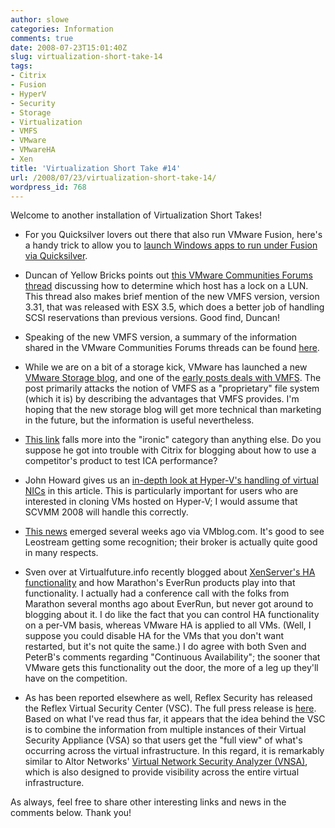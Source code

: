 ```yaml
---
author: slowe
categories: Information
comments: true
date: 2008-07-23T15:01:40Z
slug: virtualization-short-take-14
tags:
- Citrix
- Fusion
- HyperV
- Security
- Storage
- Virtualization
- VMFS
- VMware
- VMwareHA
- Xen
title: 'Virtualization Short Take #14'
url: /2008/07/23/virtualization-short-take-14/
wordpress_id: 768
---
```


Welcome to another installation of Virtualization Short Takes!

* For you Quicksilver lovers out there that also run VMware Fusion, here's a handy trick to allow you to [launch Windows apps to run under Fusion via Quicksilver](http://shayne.powerlot.net/2008/07/23/vmware-fusion-apps/).

* Duncan of Yellow Bricks points out [this VMware Communities Forums thread](http://communities.vmware.com/thread/156778?tstart=0) discussing how to determine which host has a lock on a LUN. This thread also makes brief mention of the new VMFS version, version 3.31, that was released with ESX 3.5, which does a better job of handling SCSI reservations than previous versions. Good find, Duncan!

* Speaking of the new VMFS version, a summary of the information shared in the VMware Communities Forums threads can be found [here](http://blog.standorsett.net/?p=11).

* While we are on a bit of a storage kick, VMware has launched a new [VMware Storage blog](http://blogs.vmware.com/storage/), and one of the [early posts deals with VMFS](http://blogs.vmware.com/storage/2008/07/vmwares-proprie.html). The post primarily attacks the notion of VMFS as a "proprietary" file system (which it is) by describing the advantages that VMFS provides. I'm hoping that the new storage blog will get more technical than marketing in the future, but the information is useful nevertheless.

* [This link](http://community.citrix.com/blogs/citrite/ruiguoy/2007/07/18/Use+VMWARE+workstation+team+feature+to+conduct+ICA+performance+testing) falls more into the "ironic" category than anything else. Do you suppose he got into trouble with Citrix for blogging about how to use a competitor's product to test ICA performance?

* John Howard gives us an [in-depth look at Hyper-V's handling of virtual NICs](http://blogs.technet.com/jhoward/archive/2008/07/22/hyper-v-why-is-networking-reset-in-my-vm-when-i-copy-a-vhd.aspx) in this article. This is particularly important for users who are interested in cloning VMs hosted on Hyper-V; I would assume that SCVMM 2008 will handle this correctly.

* [This news](http://vmblog.com/archive/2008/07/09/leostream-named-a-crn-emerging-tech-vendor.aspx) emerged several weeks ago via VMblog.com. It's good to see Leostream getting some recognition; their broker is actually quite good in many respects.

* Sven over at Virtualfuture.info recently blogged about [XenServer's HA functionality](http://virtualfuture.info/2008/07/marathon-xenserver-faulttoleranc/) and how Marathon's EverRun products play into that functionality. I actually had a conference call with the folks from Marathon several months ago about EverRun, but never got around to blogging about it. I do like the fact that you can control HA functionality on a per-VM basis, whereas VMware HA is applied to all VMs. (Well, I suppose you could disable HA for the VMs that you don't want restarted, but it's not quite the same.) I do agree with both Sven and PeterB's comments regarding "Continuous Availability"; the sooner that VMware gets this functionality out the door, the more of a leg up they'll have on the competition.

* As has been reported elsewhere as well, Reflex Security has released the Reflex Virtual Security Center (VSC). The full press release is [here](http://www.reflexsecurity.com/news/20080723_VSCLaunch.php). Based on what I've read thus far, it appears that the idea behind the VSC is to combine the information from multiple instances of their Virtual Security Appliance (VSA) so that users get the "full view" of what's occurring across the virtual infrastructure. In this regard, it is remarkably similar to Altor Networks' [Virtual Network Security Analyzer (VNSA)](http://altornetworks.com/products/vnsa/), which is also designed to provide visibility across the entire virtual infrastructure.

As always, feel free to share other interesting links and news in the comments below. Thank you!
